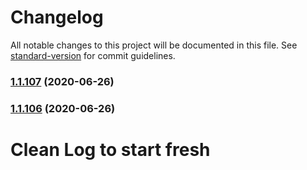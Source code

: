 # Changelog

All notable changes to this project will be documented in this file. See [standard-version](https://github.com/conventional-changelog/standard-version) for commit guidelines.

### [1.1.107](https://github.com/yegobox/flipper/compare/v1.1.105...v1.1.107) (2020-06-26)

### [1.1.106](https://github.com/yegobox/flipper/compare/v1.1.105...v1.1.106) (2020-06-26)

# Clean Log to start fresh
